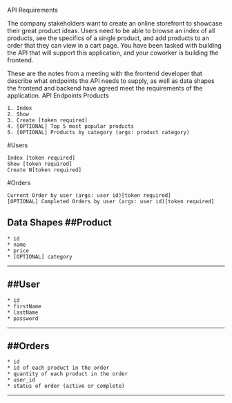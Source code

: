 API Requirements

The company stakeholders want to create an online storefront to showcase their great product ideas. Users need to be able to browse an index of all products, see the specifics of a single product, and add products to an order that they can view in a cart page. You have been tasked with building the API that will support this application, and your coworker is building the frontend.

These are the notes from a meeting with the frontend developer that describe what endpoints the API needs to supply, as well as data shapes the frontend and backend have agreed meet the requirements of the application.
API Endpoints
Products

    1. Index
    2. Show
    3. Create [token required]
    4. [OPTIONAL] Top 5 most popular products
    5. [OPTIONAL] Products by category (args: product category)

#Users

    Index [token required]
    Show [token required]
    Create N[token required]

#Orders

    Current Order by user (args: user id)[token required]
    [OPTIONAL] Completed Orders by user (args: user id)[token required]

Data Shapes
##Product
---
    * id
    * name
    * price
    * [OPTIONAL] category
---
##User
---
    * id
    * firstName
    * lastName
    * password
---
##Orders
---
    * id
    * id of each product in the order
    * quantity of each product in the order
    * user_id
    * status of order (active or complete)
---